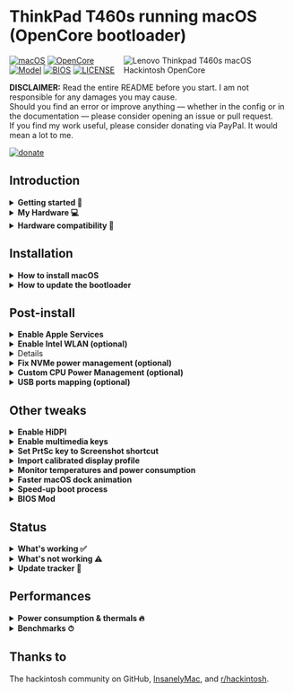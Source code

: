 # ThinkPad T460s running macOS (OpenCore bootloader)

<img align="right" src="https://imgur.com/sI2Uzel.jpg" alt="Lenovo Thinkpad T460s macOS Hackintosh OpenCore" width="300">

[![macOS](https://img.shields.io/badge/macOS-11.1-blue)](https://developer.apple.com/documentation/macos-release-notes)
[![OpenCore](https://img.shields.io/badge/OpenCore-0.6.4-green)](https://github.com/acidanthera/OpenCorePkg)
[![Model](https://img.shields.io/badge/Model-20F9003AUS-lightgrey)](https://psref.lenovo.com/Product/ThinkPad_T460s)
[![BIOS](https://img.shields.io/badge/BIOS-1.49-lightgrey)](https://pcsupport.lenovo.com/us/en/products/laptops-and-netbooks/thinkpad-t-series-laptops/thinkpad-t460s/downloads/driver-list/component?name=BIOS%2FUEFI)
[![LICENSE](https://img.shields.io/badge/license-MIT-purple)](/LICENSE)

**DISCLAIMER:**
Read the entire README before you start.
I am not responsible for any damages you may cause.  
Should you find an error or improve anything — whether in the config or in the documentation — please consider opening an issue or pull request.  
If you find my work useful, please consider donating via PayPal.
It would mean a lot to me.

[![donate](https://img.shields.io/badge/-buy%20me%20a%20coffee-orange)](https://www.paypal.com/cgi-bin/webscr?cmd=_s-xclick&hosted_button_id=Y5BE5HYACDERG&source=url)

## Introduction

<details>  
<summary><strong>Getting started 📖</strong></summary>
</br>

**Meet the bootloader:**  
- [Why OpenCore](https://dortania.github.io/OpenCore-Install-Guide/why-oc.html)
- Dortania's [website](https://dortania.github.io)

**Recommended tools:**  
- Plist editor [ProperTree](https://github.com/corpnewt/ProperTree)
- Handy-dandy ESP mounting script [MountEFI](https://github.com/corpnewt/MountEFI)

**Resources**  
- [OpenCore](https://github.com/acidanthera/OpenCorePkg)
- [OC-little](https://github.com/daliansky/OC-little)
- [X1 Carbon config](https://github.com/tylernguyen/x1c6-hackintosh)
- [T460 config](https://github.com/MSzturc/Lenovo-T460-OpenCore)

</details>

</details>

<details>  
<summary><strong>My Hardware 💻</strong></summary>
</br>

| Model              | Thinkpad T460s 20F9003AUS                                                                                 |
|:-------------------|:----------------------------------------------------------------------------------------------------------|
| Processor          | Core i7-6600U (2C, 2.6 / 3.4GHz, 4MB) vPro                                                                |
| Graphics           | Integrated Intel HD Graphics 520                                                                          |
| Memory             | 4GB Soldered + 4GB DIMM 2133MHz DDR4, dual-channel                                                        |
| Display            | 14" WQHD (2560x1440) IPS, non-touch                                                                       |
| Storage            | WD Black SN750 500GB NVMe SSD                                                                             |
| Ethernet           | Intel Ethernet Connection I219-LM (Jacksonville)                                                          |
| WLAN + Bluetooth   | 11ac+BT, [Broadcom BCM94360CS2](/Guides/Replace-WLAN.md), 2x2 card                                        |
| Camera             | HD720p resolution, low light sensitive, fixed focus                                                       |
| Audio support      | HD Audio, Realtek ALC3245 codec, stereo speakers 1Wx2, dual array microphone, combo audio/microphone jack |
| Keyboard           | 6-row, spill-resistant, multimedia Fn keys, LED backlight                                                 |
| Battery            | Front Li-Polymer 3-cell (23Wh) and rear Li-Ion 3-cell (26Wh), both Integrated                             |

</details>

<details>  
<summary><strong>Hardware compatibility 🧰</strong></summary>
</br>

This EFI will suit any T460s regardless of CPU model<sup>[1](#CPU)</sup>, amount of RAM, display resolution<sup>[2](#Res)</sup> and internal storage<sup>[3](#NVMe)</sup>.

<a name="CPU">1</a>. Optional custom CPU Power Management guide.  
<a name="Res">2</a>. 1440p display models should change `NVRAM -> Add -> 7C436110-AB2A-4BBB-A880-FE41995C9F82 -> UIScale`:`2` to get proper scaling while booting.  
<a name="NVMe">3</a>. Enable [NVMeFix](https://github.com/acidanthera/NVMeFix) for NVMe drives.

</details>

## Installation
<details>  
<summary><strong>How to install macOS</strong></summary>
</br>

1. [Create an installation media](https://dortania.github.io/OpenCore-Install-Guide/installer-guide/#making-the-installer)
1. Download the [latest EFI folder](https://github.com/simprecicchiani/ThinkPad-T460s-macOS-OpenCore/releases) and copy it into the ESP partiton
1. Change your BIOS settings according to the table below
1. Boot from the USB installer (F12 to choose boot volume) and [start the installation process](https://dortania.github.io/OpenCore-Install-Guide/installation/installation-process.html#booting-the-opencore-usb)

| Menu     |                   |                                 | Setting     |
|----------|-------------------|---------------------------------|-------------|
| Config   | USB               | UEFI BIOS Support               | `Enable `   |
|          | Power             | Intel SpeedStep Technology      | `Enable `   |
|          |                   | CPU Power Management            | `Enable `   |
|          | CPU               | Hyper-Threading Technology      | `Enable `   |
| Security | Security Chip     |                                 | `Disable `  |
|          | Memory Protection | Execution Prevention            | `Enable `   |
|          | Virtualization    | Intel Virtualization Technology | `Enable `   |
|          |                   | Intel VT-d Feature              | `Enable `   |
|          | Anti-Theft        | Computrace                      | `Disable `  |
|          | Secure Boot       |                                 | `Disable `  |
|          | Intel SGX         |                                 | `Disable `  |
|          | Device Guard      |                                 | `Disable `  |
| Startup  | UEFI/Legacy Boot  |                                 | `UEFI Only` |
|          | CSM Support       |                                 | `No`        |
|          | Boot Mode         |                                 | `Quick`     |

</details>

<details>  
<summary><strong>How to update the bootloader</strong></summary>
</br>

1. Download the [latest release](https://github.com/simprecicchiani/ThinkPad-T460s-macOS-OpenCore/releases)
1. Copy and Paste your `PlatfromInfo`
1. Enable optional kexts if needed (NVMEFix, AirportItlwm, etc.)
1. Test the new bootloader with an USB stick (Set `BootProtect: None` whenever booting with external drives)
1. Customize boot preferences (skip picker, disable verbose, etc.)
1. Mount your ESP partition
1. Backup your old EFI folder and replace it with the new one

</details>

## Post-install

<details>  
<summary><strong>Enable Apple Services</strong></summary>
</br>

1. Run the following script in Terminal
```bash
git clone https://github.com/corpnewt/GenSMBIOS && cd GenSMBIOS && chmod +x GenSMBIOS.command && ./GenSMBIOS.command
```
2. Type `3` to Generate SMBIOS, then press ENTER
3. Type `MacbookPro13,1 5`, then press ENTER. Leave this Terminal window open.
4. Open `/EFI/OC/Config.plist` with any editor and navigate to `PlatformInfo -> Generic`
5. Add the script's last result to `MLB, SystemSerialNumber and SystemUUID`
```diff
<key>PlatformInfo</key>
<dict>
   <key>Generic</key>
   <array>
      </dict>
         <key>AdviseWindows</key>
         <false/>
         <key>SystemMemoryStatus</key>
         <string>Auto</string>
         <key>MLB</key>
+        <string>M0000000000000001</string>
         <key>ProcessorType</key>
         <integer>0</integer>
         <key>ROM</key>
         <data>ESIzRFVm</data>
         <key>SpoofVendor</key>
         <true/>
         <key>SystemProductName</key>
         <string>MacBookPro13,1</string>
         <key>SystemSerialNumber</key>
+        <string>W00000000001</string>
         <key>SystemUUID</key>
+        <string>00000000-0000-0000-0000-000000000000</string>
      </dict>
   </array>
</dict>
```
6. Save and reboot the system

</details>

<details>  
<summary><strong>Enable Intel WLAN (optional)</strong></summary>
</br>

1. Open `/EFI/OC/Config.plist` with any editor 
2. Go under `Kernel -> Add` and enable `AirportItlwm.kext`, `IntelBluetoothFirmware.kext` and `IntelBluetoothInjector.kext`
```diff
<key>Kernel</key>
<dict>
   <key>Add</key>
   <array>
      </dict>
         <key>Arch</key>
         <string>x86_64</string>
         <key>BundlePath</key>
         <string>AirportItlwm.kext</string>
         <key>Comment</key>
         <string>Intel WiFi driver</string>
         <key>Enabled</key>
-        <false/>
+        <true/>
         <key>ExecutablePath</key>
         <string>Contents/MacOS/AirportItlwm</string>
         <key>MaxKernel</key>
         <string></string>
         <key>MinKernel</key>
         <string></string>
         <key>PlistPath</key>
         <string>Contents/Info.plist</string>
      </dict>
      </dict>
         <key>Arch</key>
         <string>x86_64</string>
         <key>BundlePath</key>
         <string>IntelBluetoothFirmware.kext</string>
         <key>Comment</key>
         <string>Intel Bluetooth driver</string>
         <key>Enabled</key>
-        <false/>
+        <true/>
         <key>ExecutablePath</key>
         <string>Contents/MacOS/IntelBluetoothFirmware</string>
         <key>MaxKernel</key>
         <string></string>
         <key>MinKernel</key>
         <string></string>
         <key>PlistPath</key>
         <string>Contents/Info.plist</string>
      </dict>
      </dict>
         <key>Arch</key>
         <string>x86_64</string>
         <key>BundlePath</key>
         <string>IntelBluetoothInjector.kext</string>
         <key>Comment</key>
         <string>Intel Bluetooth driver companion</string>
         <key>Enabled</key>
-        <false/>
+        <true/>
         <key>ExecutablePath</key>
         <string></string>
         <key>MaxKernel</key>
         <string></string>
         <key>MinKernel</key>
         <string></string>
         <key>PlistPath</key>
         <string>Contents/Info.plist</string>
      </dict>
   </array>
</dict>
```
3. Save and reboot the system

Note: The provided driver is for Big Sur only, if you're running a different version of macOS please grab the [corresponding kext](https://github.com/OpenIntelWireless/itlwm/releases).

<details>  
<summary><strong>Remove unnecessary WIFI firmware files (optional)</strong></summary>
</br>
This steps help you a little speed up boot process (if you use `itlwm` or `AirportItlwm`)

1. Clone the repo: `git clone https://github.com/OpenIntelWireless/itlwm.git`
2. Open the folder where it's cloned to
3. Open Xcode, press File -New -File.. on the Search bar/Filter type `shell` and choose to create a new shell script file
4. Copy this code below into it;

```shell
#!/bin/bash

# remove all local changes
git reset --hard HEAD
rm -rf build

# pull latest code
git pull

# remove generated firmware
rm include/FwBinary.cpp

# remove firmware for other wifi cards - DELETE OR CHANGE TO YOUR CARD
find itlwm/firmware/ -type f ! -name 'iwm-7265-*' -delete


# generate firmware
xcodebuild -project itlwm.xcodeproj -target fw_gen -configuration Release -sdk macosx

# build the kexts
## 1. itlwm.kext
xcodebuild -project itlwm.xcodeproj -target itlwm -configuration Release -sdk macosx

## 2. AirportItlwm Mojave
xcodebuild -project itlwm.xcodeproj -target AirportItlwm-Mojave -configuration Release -sdk macosx

## 3. AirportItlwm Catalina
xcodebuild -project itlwm.xcodeproj -target AirportItlwm-Catalina -configuration Release -sdk macosx

## 4. AirportItlwm Big Sur
xcodebuild -project itlwm.xcodeproj -target AirportItlwm-Big\ Sur -configuration Release -sdk macosx

# Location of Kexts
echo "You kexts are in build/Release!!"
echo " "
```

5. Change line 14: `find itlwm/firmware/ -type f ! -name 'iwm-7265-*' -delete`

    change `iwm-7265` to your firmware name and save the file.

    If your card is AC8260 you need to replace 
    `find itlwm/firmware/ -type f ! -name 'iwm-7265-*' -delete`
    by
    `find itlwm/firmware/ -type f ! -name 'iwm-8000C*' -delete`
    
    This part of code remove other firmware files from `/itlwm/itlwm/firmware`
    
    Also here you can find your card firmware name: <a href="https://www.intel.com/content/www/us/en/support/articles/000005511/network-and-io/wireless.html">`https://www.intel.com/content/www/us/en/support/articles/000005511/network-and-io/wireless.html`</a>

6. Place the file in the root directory of the cloned itlwm folder.
7. Clone MacKernelSDK `git clone https://github.com/acidanthera/MacKernelSDK.git` and place it's folder inside itlwm folder
8. Run the script with sh command.
   Ex: `sh script-name.sh` where 'script-name' is the name of the shell script you made.

Done, you'll find your kexts under build/Release

DON'T USE BOTH `itlwm` and `airportitlwm` IN THE SAME TIME.

Thanks: <a href="https://github.com/racka98">@racka98<a/>
Source issue: <a href="https://github.com/OpenIntelWireless/itlwm/issues/353#issuecomment-727190996">#353</a>


</details>
<details>  
<summary><strong>Remove unnecessary Bluetooth firmware files (optional)</strong></summary>
</br>
This steps help you a little speed up boot process (if you use <a href="https://github.com/OpenIntelWireless/IntelBluetoothFirmware">IntelBluetoothFirmware</a> kexts)

1. Clone the repo: `git clone https://github.com/OpenIntelWireless/IntelBluetoothFirmware.git`
2. Open the folder where it's cloned to
3. Open Xcode, press File -New -File.. on the Search bar/Filter type `shell` and choose to create a new shell script file
4. Copy this code below into it;

```shell
#!/bin/bash

# remove all local changes
git reset --hard HEAD
rm -rf build

# pull latest code
git pull

# remove generated firmware
rm IntelBluetoothFirmware/FwBinary.cpp

# remove firmware for other wifi cards - DELETE OR CHANGE TO YOUR CARD
find IntelBluetoothFirmware/fw/ -type f ! -name 'ibt-11-5*' -delete


# generate firmware
xcodebuild -project IntelBluetoothFirmware.xcodeproj -target fw_gen -configuration Release -sdk macosx

# build the kexts
## 1. IntelBluetoothFirmware.kext
xcodebuild -project IntelBluetoothFirmware.xcodeproj -target IntelBluetoothFirmware -configuration Release -sdk macosx

# build the kexts
## 2. IntelBluetoothInjector.kext
xcodebuild -project IntelBluetoothFirmware.xcodeproj -target IntelBluetoothInjector -configuration Release -sdk macosx

# Location of Kexts
echo "You kexts are in build/Release!!"
echo " "
```

5. Change line 14: `find IntelBluetoothFirmware/fw/ -type f ! -name 'ibt-11-5*' -delete`

    change `ibt-11-5*` to your firmware name and save the file.

    If your card is AC8260 you no need to change this line 

    This part of code remove other firmware files from `IntelBluetoothFirmware/IntelBluetoothFirmware/fw/`
    
    Also here you can find your bluetooth firmware name: <a href="https://packages.debian.org/sid/firmware-iwlwifi">`https://packages.debian.org/sid/firmware-iwlwifi`</a>

6. Place the file in the root directory of the cloned IntelBluetoothFirmware folder.
7. Clone MacKernelSDK `git clone https://github.com/acidanthera/MacKernelSDK.git` and place it's folder inside itlwm folder
8. Run the script with sh command.
   Ex: `sh script-name.sh` where 'script-name' is the name of the shell script you made.

Done, you'll find your kexts under build/Release

Thanks for idea: <a href="https://github.com/racka98">@racka98<a/>

</details>

</details>

<details>  
<summary><strong>Enable non-natively supported Broadcom WLAN cards (optional)</strong></summary>
</br>

1. Download [AirportBrcmFixup](https://github.com/acidanthera/AirportBrcmFixup/releases) and
[BrcmPatchRAM](https://github.com/acidanthera/BrcmPatchRAM/releases).
1. Copy AirportBrcmFixup.kext, BrcmBluetoothInjector.kext, BrcmFirmwareData.kext and BrcmPatchRAM3.kext to `EFI\OC\kexts`
1. Open `/EFI/OC/Config.plist` with any editor 
1. Go under `Kernel -> Add` and add the following entries

```
<key>Kernel</key>
<dict>
   <key>Add</key>
   <array>
		<dict>
			<key>Arch</key>
			<string>Any</string>
			<key>BundlePath</key>
			<string>AirportBrcmFixup.kext</string>
			<key>Comment</key>
			<string>DW1560 WiFi driver</string>
			<key>Enabled</key>
			<true/>
			<key>ExecutablePath</key>
			<string>Contents/MacOS/AirportBrcmFixup</string>
			<key>MaxKernel</key>
			<string></string>
			<key>MinKernel</key>
			<string></string>
			<key>PlistPath</key>
			<string>Contents/Info.plist</string>
		</dict>
		<dict>
			<key>Arch</key>
			<string>Any</string>
			<key>BundlePath</key>
			<string>AirportBrcmFixup.kext/Contents/PlugIns/AirPortBrcm4360_Injector.kext</string>
			<key>Comment</key>
			<string>DW1560 WiFi 4360 plug-in</string>
			<key>Enabled</key>
			<false/>
			<key>ExecutablePath</key>
			<string></string>
			<key>MaxKernel</key>
			<string></string>
			<key>MinKernel</key>
			<string></string>
			<key>PlistPath</key>
			<string>Contents/Info.plist</string>
		</dict>
		<dict>
			<key>Arch</key>
			<string>Any</string>
			<key>BundlePath</key>
			<string>AirportBrcmFixup.kext/Contents/PlugIns/AirPortBrcmNIC_Injector.kext</string>
			<key>Comment</key>
			<string>DW1560 WiFi NIC plug-in</string>
			<key>Enabled</key>
			<true/>
			<key>ExecutablePath</key>
			<string></string>
			<key>MaxKernel</key>
			<string></string>
			<key>MinKernel</key>
			<string></string>
			<key>PlistPath</key>
			<string>Contents/Info.plist</string>
		</dict>
		<dict>
			<key>Arch</key>
			<string>x86_64</string>
			<key>BundlePath</key>
			<string>BrcmBluetoothInjector.kext</string>
			<key>Comment</key>
			<string>DW1560 BT 1 of 3</string>
			<key>Enabled</key>
			<true/>
			<key>ExecutablePath</key>
			<string></string>
			<key>MaxKernel</key>
			<string></string>
			<key>MinKernel</key>
			<string></string>
			<key>PlistPath</key>
			<string>Contents/Info.plist</string>
		</dict>
		<dict>
			<key>Arch</key>
			<string>x86_64</string>
			<key>BundlePath</key>
			<string>BrcmFirmwareData.kext</string>
			<key>Comment</key>
			<string>DW1560 BT 2 of 3</string>
			<key>Enabled</key>
			<true/>
			<key>ExecutablePath</key>
			<string>Contents/MacOS/BrcmFirmwareData</string>
			<key>MaxKernel</key>
			<string></string>
			<key>MinKernel</key>
			<string></string>
			<key>PlistPath</key>
			<string>Contents/Info.plist</string>
		</dict>
		<dict>
			<key>Arch</key>
			<string>x86_64</string>
			<key>BundlePath</key>
			<string>BrcmPatchRAM3.kext</string>
			<key>Comment</key>
			<string>DW1560 BT 3 of 3</string>
			<key>Enabled</key>
			<true/>
			<key>ExecutablePath</key>
			<string>Contents/MacOS/BrcmPatchRAM3</string>
			<key>MaxKernel</key>
			<string></string>
			<key>MinKernel</key>
			<string></string>
			<key>PlistPath</key>
			<string>Contents/Info.plist</string>
		</dict>
   </array>
</dict>
```


</details>


<details>  
<summary><strong>Fix NVMe power management (optional)</strong></summary>
</br>

1. Open `/EFI/OC/Config.plist` with any editor 
2. Go under `Kernel -> Add` and enable `NVMeFix.kext`
```diff
<key>Kernel</key>
<dict>
   <key>Add</key>
   <array>
      </dict>
         <key>Arch</key>
         <string>x86_64</string>
         <key>BundlePath</key>
         <string>NVMeFix.kext</string>
         <key>Comment</key>
         <string>NVMe power management</string>
         <key>Enabled</key>
-        <false/>
+        <true/>
         <key>ExecutablePath</key>
         <string>Contents/MacOS/NVMeFix</string>
         <key>MaxKernel</key>
         <string></string>
         <key>MinKernel</key>
         <string></string>
         <key>PlistPath</key>
         <string>Contents/Info.plist</string>
      </dict>
   </array>
</dict>
```
3. Save and reboot the system

</details>

<details>  
<summary><strong>Custom CPU Power Management (optional)</strong></summary>
</br>

1. Run the following script in Terminal  
```bash
git clone https://github.com/fewtarius/CPUFriendFriend; cd CPUFriendFriend; chmod +x ./CPUFriendFriend.command; ./CPUFriendFriend.command
```
2. When asked, select preferred values
3. From the pop-up window, copy `ssdt_data.aml` into `/EFI/OC/ACPI/` folder
4. Open `/EFI/OC/Config.plist` with any editor 
5. Go under `ACPI -> Add` and replace `SSDT-PLUG.aml` with `ssdt_data.aml`
```diff
<key>ACPI</key>
<dict>
   <key>Add</key>
   <array>
      <dict>
         <key>Comment</key>
         <string>X86 Injector</string>
         <key>Enabled</key>
         <true/>
         <key>Path</key>
-        <string>SSDT-PLUG.aml</string>
+        <string>ssdt_data.aml</string>
      </dict>
   </array>
</dict>
```
6. Go under `Kernel -> Add` and enable `CPUFriend.kext`
```diff
<key>Kernel</key>
<dict>
   <key>Add</key>
   <array>
      </dict>
         <key>Arch</key>
         <string>x86_64</string>
         <key>BundlePath</key>
         <string>CPUFriend.kext</string>
         <key>Comment</key>
         <string>Frequency data injector</string>
         <key>Enabled</key>
-        <false/>
+        <true/>
         <key>ExecutablePath</key>
         <string>Contents/MacOS/CPUFriend</string>
         <key>MaxKernel</key>
         <string></string>
         <key>MinKernel</key>
         <string></string>
         <key>PlistPath</key>
         <string>Contents/Info.plist</string>
      </dict>
   </array>
</dict>
```
7. Save and reboot the system

</details>

<details>  
<summary><strong>USB ports mapping (optional)</strong></summary>
</br>

For ThinkPad's dock only, use one of following methods:

- [USBMap by CorpNewt](https://github.com/corpnewt?tab=repositories)
- [Native USB fix without injector kext](https://www.olarila.com/topic/6878-guide-native-usb-fix-for-notebooks-no-injectorkext-required/?tab=comments#comment-88412)

</details>

## Other tweaks

<details>  
<summary><strong>Enable HiDPI</strong></summary>
</br>

1. [Disable SIP](https://dortania.github.io/OpenCore-Install-Guide/troubleshooting/troubleshooting.html#disabling-sip)
1. Run the following script in Terminal  
   ```bash
   bash -c "$(curl -fsSL https://github.com/mlch911/one-key-hidpi/master/hidpi.sh)"
   ```
1. Follow the instructions, then reboot
1. Re-enable SIP (if desired)

[Alternative method](https://github.com/bbhardin/A-Guide-to-MacOS-Scaled-Resolutions)

</details>

<details>  
<summary><strong>Enable multimedia keys</strong></summary>
</br>

Thanks to [@MSzturc](https://github.com/MSzturc) for providing the keyboard map and ThinkpadAssistant app

1. Download and install [ThinkpadAssistant](https://github.com/MSzturc/ThinkpadAssistant/releases)
1. Open the app
1. Check the `launch on login` option

</details>

<details>  
<summary><strong>Set PrtSc key to Screenshot shortcut</strong></summary>
</br>

Super useful shortcut that I wish I had it on my previous MBP. Default is ⌘⇧5.

1. Open SystemPreferences.app
1. Go under ` Keyboard > Shortcuts > Screenshots` 
1. Click on `Screenshot and recording options` key map
1. Press `PrtSc` on your keyboard (it should came out as `F13`)

<img src="/Images/prtsc-shortcut.png" alt="Lenovo Thinkpad T460s macOS Hackintosh OpenCore" height="300">

</details>

<details>  
<summary><strong>Import calibrated display profile</strong></summary>
</br>

NotebookCheck's calibrated profiles. Not all panel are the same, final result may vary.

1. Run one of the following script in Terminal  
    - for 1440p displays
        ```bash
        cd ~/Library/ColorSync/Profiles; wget https://github.com/simprecicchiani/ThinkPad-T460s-macOS-OpenCore/raw/master/Files/DisplayColorProfiles/T460s_WQHD_VVX14T058J02.icm
        ```
   - for 1080p displays
        ```bash
        cd ~/Library/ColorSync/Profiles; wget https://github.com/simprecicchiani/ThinkPad-T460s-macOS-OpenCore/raw/master/Files/DisplayColorProfiles/T460s_FHD_N140HCE_EAA.icm
        ```
2. Go under `SystemPreferences > Displays > Colour`
3. Select the profile

<img src="/Images/DisplayProfile.png" alt="Lenovo Thinkpad T460s macOS Hackintosh OpenCore" height="300">

</details>

<details>  
<summary><strong>Monitor temperatures and power consumption</strong></summary>
</br>

1. Download and install [HWMonitor](https://github.com/kzlekk/HWSensors/releases)
1. Check `launch on login` (optional)

</details> 

<details>  
<summary><strong>Faster macOS dock animation</strong></summary>
</br>

This enables auto-hide and speeds up the animation

1. Run the following script in Terminal  
   ```bash
   defaults write com.apple.dock autohide-delay -float 0; defaults write com.apple.dock autohide-time-modifier -float 0.5; killall Dock
   ```
</details>

<details>  
<summary><strong>Speed-up boot process</strong></summary>
</br>

Once you get everything up and running it's possible to disable some options inside `config.plist` to get a faster and cleaner boot.

| Menu  |       |                                      | Setting     |
|-------|-------|--------------------------------------|-------------|
| Misc  | Boot  | ShowPicker                           | `False`     |
|       | Debug | AppleDebug                           | `False`     |
|       |       | ApplePanic                           | `False`     |
|       |       | DisableWatchDog                      | `False`     |
|       |       | Target                               | `0`         |
| NVRAM | Add   | 7C436110-AB2A-4BBB-A880-FE41995C9F82 | Delete `-v` |

</details>

<details>  
<summary><strong>BIOS Mod</strong></summary>
</br>

I know it can be scary at first but with the right amount of carefulness anyone can do it.  
Is it worth the effort and risk? I don't think so. I enjoyed it? 100%.  
A [Brief guide](/Guides/Bios-Mod.md).

</details>

## Status
<details>  
<summary><strong>What's working ✅</strong></summary>
</br>
 
- [x] CPU Power Management `~1W on IDLE`
- [x] Intel HD 520 Graphics `incuding graphics acceleration`
- [x] USB ports
- [x] Internal camera `working fine on FaceTime, Skype, Zoom and others`
- [x] Sleep / Wake / Shutdown / Reboot
- [x] Intel Gigabit Ethernet
- [x] Wifi, Bluetooth, Airdrop, Handoff, Continuity, Sidecar wireless `some functionalities may be buggy or broken on Intel WLAN cards`
- [x] iMessage, FaceTime, App Store, iTunes Store `Please generate your own SMBIOS`
- [x] Speakers and headphones combo jack 
- [x] Batteries
- [x] Keyboard map and hotkeys with [YogaSMC](https://github.com/MSzturc/ThinkpadAssistant)
- [x] [Trackpad, Trackpoint and physical buttons](/Images/VoodooRMI-T460s-trackpad-gestures.gif) `all macOS gestures working thanks to VoodooRMI`
- [x] SIP and FileVault 2 can be turned on
- [x] HDMI `with digital audio passthrough`
- [x] SD Card Reader `slow r/w speed but works`

</details>

<details>  
<summary><strong>What's not working ⚠️</strong></summary>
</br>

- [ ] Some kexts crash in standby mode, please disable it with `sudo pmset -a standby 0`
- [ ] Mini DisplayPort seems to be broken with latest updates
- [ ] Safari DRM `Use Chromium engine to watch Apple TV+, Amazon Prime Video, Netflix and others`
- [ ] WWAN (needs to be implemented)
- [ ] Fingerprint Reader

</details>

<details>  
<summary><strong>Update tracker 🔄</strong></summary>
</br>

| [EFI Release](https://github.com/simprecicchiani/ThinkPad-T460s-macOS-OpenCore/releases)       | 0.6.4 |
|:-----------------------------------------------------------------------------------------------|:------|
| [MacOS](https://www.apple.com/macos/)                                                          | 11.1  |
| [OpenCore](https://github.com/acidanthera/OpenCorePkg/releases)                                | 0.6.4 |
| [Lilu](https://github.com/acidanthera/Lilu/releases)                                           | 1.5.0 |
| [VirtualSMC](https://github.com/acidanthera/VirtualSMC/releases)                               | 1.1.9 |
| [YogaSMC](https://github.com/zhen-zen/YogaSMC/releases)                                        | 1.4.1 |
| [WhateverGreen](https://github.com/acidanthera/WhateverGreen/releases)                         | 1.4.5 |
| [AppleALC](https://github.com/acidanthera/AppleALC/releases)                                   | 1.5.5 |
| [VoodooPS2Controller](https://github.com/acidanthera/VoodooPS2/releases)                       | 2.1.9 |
| [VoodooRMI](https://github.com/VoodooSMBus/VoodooRMI/releases)                                 | 1.2   |
| [IntelMausi](https://github.com/acidanthera/IntelMausi/releases)                               | 1.0.4 |
| [HibernationFixup](https://github.com/acidanthera/HibernationFixup/releases)                   | 1.3.8 |
| [CPUFriend](https://github.com/acidanthera/CPUFriend/releases)                                 | 1.2.2 |
| [NVMeFix](https://github.com/acidanthera/NVMeFix/releases)                                     | 1.0.4 |
| [RTCMemoryFixup](https://github.com/acidanthera/RTCMemoryFixup/releases)                       | 1.0.7 |
| [AirportItlwm](https://github.com/OpenIntelWireless/itlwm/releases)                            | 1.2.0 |
| [IntelBluetoothFirmware](https://github.com/OpenIntelWireless/IntelBluetoothFirmware/releases) | 1.1.2 |
| [AppleBacklightSmoother](https://github.com/hieplpvip/AppleBacklightSmoother/releases)         | 1.0.2 |
| [Sinetek-rtsx](https://github.com/cholonam/Sinetek-rtsx/releases)                              | 2.2   |

</details>

## Performances

<details>  
<summary><strong>Power consumption & thermals 🔥</strong></summary>
</br>

| Idle State                | Max Frequency                 | 2 Thread Frequency            | All Thread Frequency          | GPU Max Frequency             |
|---------------------------|-------------------------------|-------------------------------|-------------------------------|-------------------------------|
| ![](/Images/ipg-idle.png) | ![](/Images/ipg-max-freq.png) | ![](/Images/ipg-two-freq.png) | ![](/Images/ipg-all-freq.png) | ![](/Images/ipg-gpu-freq.png) |

</details>

<details>  
<summary><strong>Benchmarks ⏱</strong></summary>
</br>

| CPU            | Single-Core | Multi-Core |
|:---------------|------------:|-----------:|
| Cinebench r20  | 348         | 842        |
| Geekbench 5    | 809         | 1862       |
| **GPU**        | **OpenCL**  | **Metal**  |
| Geekbench 5    | 4417        | 4179       |
| BruceX Test 5K |             | 104''      |

<small>macOS 10.15.7, EFI release 0.6.2</small>
</details>

## Thanks to

The hackintosh community on GitHub,
[InsanelyMac](https://www.insanelymac.com/forum/), and
[r/hackintosh](https://www.reddit.com/r/hackintosh/).
